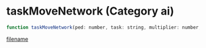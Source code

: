# taskMoveNetwork (Category ai)

```js
function taskMoveNetwork(ped: number, task: string, multiplier: number, p3: boolean, animDict: string, flags: int): void
```

[filename](taskMoveNetwork_m.md ':include')